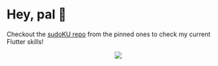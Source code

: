 # Hey, pal 👋

Checkout the [sudoKU repo](https://github.com/handgull/sudoKU) from the pinned ones to check my current Flutter skills!

<div align="center">
  <img src="./memes/apes-together-strong.avif" style="max-height: 300px" />
</div>
